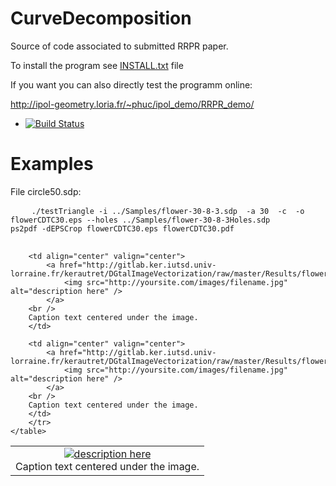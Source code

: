 # CurveDecomposition

Source of code associated to submitted RRPR paper.


To install the program see <a href="https://github.com/ngophuc/CurveDecomposition/blob/master/INSTALL.txt">INSTALL.txt</a> file


If you want you can also directly test the programm online:

http://ipol-geometry.loria.fr/~phuc/ipol_demo/RRPR_demo/


* [![Build Status](https://travis-ci.org/ngophuc/CurveDecomposition.svg?branch=master)](https://travis-ci.org/ngophuc/CurveDecomposition)

# Examples

<p>File <a herf="https://github.com/ngophuc/CurveDecomposition/blob/master/Samples/circle50.sdp">circle50.sdp</a>: </p>&#x000A;&#x000A;
<pre class="code highlight js-syntax-highlight plaintext">
	<code>./testTriangle -i ../Samples/flower-30-8-3.sdp  -a 30  -c  -o flowerCDTC30.eps --holes ../Samples/flower-30-8-3Holes.sdp&#x000A;ps2pdf -dEPSCrop flowerCDTC30.eps flowerCDTC30.pdf&#x000A;</code>
</pre>&#x000A;&#x000A;
<p>
	<table cellpadding="5">
		<tr>
		<td align="center" valign="center">
			<a href="http://gitlab.ker.iutsd.univ-lorraine.fr/kerautret/DGtalImageVectorization/raw/master/Results/flowerCDTC30.pdf">
				<img src="http://yoursite.com/images/filename.jpg" alt="description here" />
			</a>	
		<br />
		Caption text centered under the image.
		</td>

		<td align="center" valign="center">
			<a href="http://gitlab.ker.iutsd.univ-lorraine.fr/kerautret/DGtalImageVectorization/raw/master/Results/flowerCDTC30.pdf">
				<img src="http://yoursite.com/images/filename.jpg" alt="description here" />
			</a>
		<br />
		Caption text centered under the image.
		</td>

		<td align="center" valign="center">
			<a href="http://gitlab.ker.iutsd.univ-lorraine.fr/kerautret/DGtalImageVectorization/raw/master/Results/flowerCDTC30.pdf">
				<img src="http://yoursite.com/images/filename.jpg" alt="description here" />
			</a>
		<br />
		Caption text centered under the image.
		</td>
		</tr>
	</table>
</p>